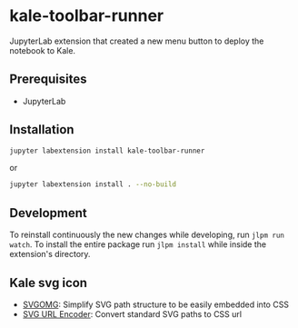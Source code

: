 # kale-toolbar-runner

JupyterLab extension that created a new menu button to deploy the notebook to Kale.


## Prerequisites

* JupyterLab

## Installation

```bash
jupyter labextension install kale-toolbar-runner
```

or

```bash
jupyter labextension install . --no-build
```

## Development

To reinstall continuously the new changes while developing, run `jlpm run watch`. To install the entire package run `jlpm install` while inside the extension's directory.

## Kale svg icon

- [SVGOMG](https://jakearchibald.github.io/svgomg/): Simplify SVG path structure to be easily embedded into CSS
- [SVG URL Encoder](https://yoksel.github.io/url-encoder/): Convert standard SVG paths to CSS url